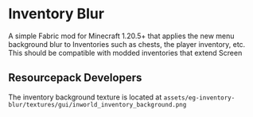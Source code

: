 # Inventory Blur
A simple Fabric mod for Minecraft 1.20.5+ that applies the new menu background blur to Inventories such as chests, the player inventory, etc. This should be compatible with modded inventories that extend Screen 

## Resourcepack Developers
The inventory background texture is located at `assets/eg-inventory-blur/textures/gui/inworld_inventory_background.png`
